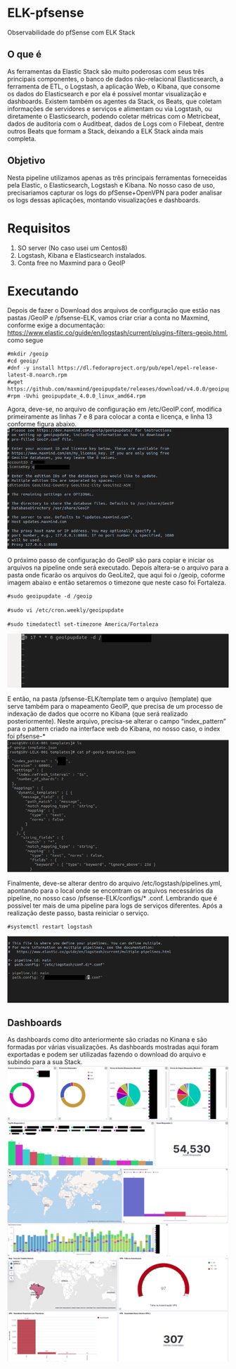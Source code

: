 # ELK-pfsense
Observabilidade do pfSense com ELK Stack

## O que é
As ferramentas da Elastic Stack são muito poderosas com seus três principais componentes, o banco de dados não-relacional Elasticsearch, a ferramenta de ETL, o Logstash, a aplicação Web, o Kibana, que consome os dados do Elasticsearch e por ela é possível montar visualização e dashboards. Existem também os agentes da Stack, os Beats, que coletam informações de servidores e serviços e alimentam ou via Logstash, ou diretamente o Elasticsearch, podendo coletar métricas com o Metricbeat, dados de auditoria com o Auditbeat, dados de Logs com o Filebeat, dentre outros Beats que formam a Stack, deixando a ELK Stack ainda mais completa.

## Objetivo
Nesta pipeline utilizamos apenas as três principais ferramentas forneceidas pela Elastic, o Elasticsearch, Logstash e Kibana. No nosso caso de uso, precisariamos capturar os logs do pfSense+OpenVPN para poder analisar os logs dessas aplicações, montando visualizações e dashboards. 

# Requisitos
1. SO server (No caso usei um Centos8)
2. Logstash, Kibana e Elasticsearch instalados.
3. Conta free no Maxmind para o GeoIP

# Executando
Depois de fazer o Download dos arquivos de configuração que estão nas pastas /GeoIP e /pfsense-ELK, vamos criar criar a conta no Maxmind, conforme exige a documentação: https://www.elastic.co/guide/en/logstash/current/plugins-filters-geoip.html, como segue
```
#mkdir /geoip
#cd geoip/
#dnf -y install https://dl.fedoraproject.org/pub/epel/epel-release-latest-8.noarch.rpm 
#wget https://github.com/maxmind/geoipupdate/releases/download/v4.0.0/geoipupdate_4.0.0_linux_amd64.rpm 
#rpm -Uvhi geoipupdate_4.0.0_linux_amd64.rpm
```
Agora, deve-se, no arquivo de configuração em /etc/GeoIP.conf, modifica primeiramente as linhas 7 e 8 para colocar a conta e licença, e linha 13 conforme figura abaixo. 
![geoip](./geoip.png)

O próximo passo de configuração do GeoIP são para copiar e iniciar os arquivos na pipeline onde será executado. Depois altera-se o arquivo para a pasta onde ficarão os arquivos do GeoLite2, que aqui foi o /geoip, coforme imagem abaixo e então setaremos o timezone que neste caso foi Fortaleza.
```
#sudo geoipupdate -d /geoip

#sudo vi /etc/cron.weekly/geoipupdate

#sudo timedatectl set-timezone America/Fortaleza
```
![geoipupdate](./geoipupdate.png)

E então, na pasta /pfsense-ELK/template tem o arquivo (template) que serve também para o mapeamento GeoIP, que precisa  de um processo de indexação de dados que ocorre no Kibana (que será realizado posteriormente). Neste arquivo, precisa-se alterar o campo “index_pattern” para o pattern criado na interface web do Kibana, no nosso caso, o index foi pfsense-*
![template](./template.png)

Finalmente, deve-se alterar dentro do arquivo /etc/logstash/pipelines.yml, apontando para o local onde se encontram os arquivos necessários da pipeline, no nosso caso /pfsense-ELK/configs/* .conf. Lembrando que é possível ter mais de uma pipeline para logs de serviços diferentes. Após a realização deste passo, basta reiniciar o serviço.
```
#systemctl restart logstash
```
![pipeline](./pipeline.png)

## Dashboards
As dashboards como dito anteriormente são criadas no Kinana e são formadas por várias visualizações. As dashboards mostradas aqui foram exportadas e podem ser utilizadas fazendo o download do arquivo e subindo para a sua Stack.
![pf01](./pf01.png)
![pf02](./pf02.png)
![vpn2](./vpn2.png)



